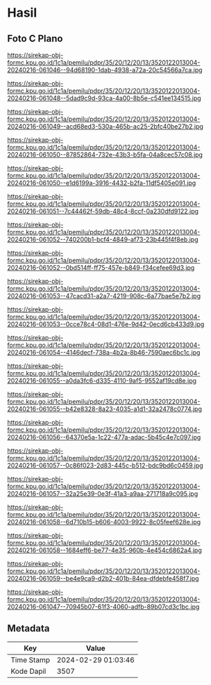 # Hasil

## Foto C Plano

https://sirekap-obj-formc.kpu.go.id/1c1a/pemilu/pdpr/35/20/12/20/13/3520122013004-20240216-061046--94d68190-1dab-4938-a72a-20c54566a7ca.jpg

https://sirekap-obj-formc.kpu.go.id/1c1a/pemilu/pdpr/35/20/12/20/13/3520122013004-20240216-061048--5dad9c9d-93ca-4a00-8b5e-c541ee134515.jpg

https://sirekap-obj-formc.kpu.go.id/1c1a/pemilu/pdpr/35/20/12/20/13/3520122013004-20240216-061049--acd68ed3-530a-465b-ac25-2bfc40be27b2.jpg

https://sirekap-obj-formc.kpu.go.id/1c1a/pemilu/pdpr/35/20/12/20/13/3520122013004-20240216-061050--87852864-732e-43b3-b5fa-04a8cec57c08.jpg

https://sirekap-obj-formc.kpu.go.id/1c1a/pemilu/pdpr/35/20/12/20/13/3520122013004-20240216-061050--e1d6199a-3916-4432-b2fa-11df5405e091.jpg

https://sirekap-obj-formc.kpu.go.id/1c1a/pemilu/pdpr/35/20/12/20/13/3520122013004-20240216-061051--7c44462f-59db-48c4-8ccf-0a230dfd9122.jpg

https://sirekap-obj-formc.kpu.go.id/1c1a/pemilu/pdpr/35/20/12/20/13/3520122013004-20240216-061052--740200b1-bcf4-4849-af73-23b445f4f8eb.jpg

https://sirekap-obj-formc.kpu.go.id/1c1a/pemilu/pdpr/35/20/12/20/13/3520122013004-20240216-061052--0bd514ff-ff75-457e-b849-f34cefee69d3.jpg

https://sirekap-obj-formc.kpu.go.id/1c1a/pemilu/pdpr/35/20/12/20/13/3520122013004-20240216-061053--47cacd31-a2a7-4219-908c-6a77bae5e7b2.jpg

https://sirekap-obj-formc.kpu.go.id/1c1a/pemilu/pdpr/35/20/12/20/13/3520122013004-20240216-061053--0cce78c4-08d1-476e-9d42-0ecd6cb433d9.jpg

https://sirekap-obj-formc.kpu.go.id/1c1a/pemilu/pdpr/35/20/12/20/13/3520122013004-20240216-061054--4146decf-738a-4b2a-8b46-7590aec6bc1c.jpg

https://sirekap-obj-formc.kpu.go.id/1c1a/pemilu/pdpr/35/20/12/20/13/3520122013004-20240216-061055--a0da3fc6-d335-4110-9af5-9552af19cd8e.jpg

https://sirekap-obj-formc.kpu.go.id/1c1a/pemilu/pdpr/35/20/12/20/13/3520122013004-20240216-061055--b42e8328-8a23-4035-a1d1-32a2478c0774.jpg

https://sirekap-obj-formc.kpu.go.id/1c1a/pemilu/pdpr/35/20/12/20/13/3520122013004-20240216-061056--64370e5a-1c22-477a-adac-5b45c4e7c097.jpg

https://sirekap-obj-formc.kpu.go.id/1c1a/pemilu/pdpr/35/20/12/20/13/3520122013004-20240216-061057--0c86f023-2d83-445c-b512-bdc9bd6c0459.jpg

https://sirekap-obj-formc.kpu.go.id/1c1a/pemilu/pdpr/35/20/12/20/13/3520122013004-20240216-061057--32a25e39-0e3f-41a3-a9aa-271718a9c095.jpg

https://sirekap-obj-formc.kpu.go.id/1c1a/pemilu/pdpr/35/20/12/20/13/3520122013004-20240216-061058--6d710b15-b606-4003-9922-8c05feef628e.jpg

https://sirekap-obj-formc.kpu.go.id/1c1a/pemilu/pdpr/35/20/12/20/13/3520122013004-20240216-061058--1684eff6-be77-4e35-960b-4e454c6862a4.jpg

https://sirekap-obj-formc.kpu.go.id/1c1a/pemilu/pdpr/35/20/12/20/13/3520122013004-20240216-061059--be4e9ca9-d2b2-401b-84ea-dfdebfe458f7.jpg

https://sirekap-obj-formc.kpu.go.id/1c1a/pemilu/pdpr/35/20/12/20/13/3520122013004-20240216-061047--70945b07-61f3-4060-adfb-89b07cd3c1bc.jpg


## Metadata

| Key        | Value               |
| ---------- | ------------------- |
| Time Stamp | 2024-02-29 01:03:46 |
| Kode Dapil | 3507                |



